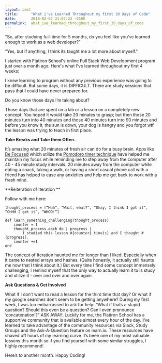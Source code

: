 ```yaml
---
layout: post
title:      "What I've Learned Throughout my first 30 Days of Code"
date:       2018-02-03 21:02:22 -0500
permalink:  what_ive_learned_throughout_my_first_30_days_of_code
---
```



"So, after studying full-time for 5 months, do you feel like you've learned enough to work as a web developer?"

"Yes, but if anything, I think its taught me a lot more about myself." 

I started with Flatiron School's online Full Stack Web Development program just over a month ago. Here's what I've learned throughout my first 4 weeks: 

I knew learning to program without any previous experience was going to be difficult. But some days, it is DIFFICULT. There are study sessions that pass that I could have never prepared for. 

Do you know those days I’m taking about?

Those days that are spent on a lab or a lesson on a completely new concept. You hoped it would take 20 minutes to grasp; but then those 20  minutes turn into 40 minutes and those 40 minutes turn into 90 minutes and before you know it,  the sun is down, your dog is hangry and you forgot wtf the lesson was trying to teach in first place.

**Take Breaks and Take them Often.**

It’s amazing what 20 minutes of fresh air can do for a busy brain.  Apps like [Be Focused](http://https://itunes.apple.com/us/app/be-focused-focus-timer-goal-tracker-for-work/id973134470?mt=12) which utilize the [Pomodoro timer technique](http://https://en.wikipedia.org/wiki/Pomodoro_Technique) have helped me maintain my focus while reminding me to step away from the computer after 40 - 45 minute study intervals. 20 minutes away from the computer while eating a snack, taking a walk, or having a short casual phone call with a friend has helped to ease any anxieties and help me get back to work with a fresh mind. 

**Reiteration of Iteration **

Follow with me here:
```
thought_process = [“Huh”, “Wait, what?”, “Okay, I think I got it”, “OHHH I get it”, “WHOO!”]

def learn_something_challenging(thought_process)
	counter = 1
	thought_process.each do | progress |
		I studied this lesson #{counter} time(s) and I thought #{progress}.
	counter +=1
end 
```

 
The concept of Iteration haunted me for longer than I liked. Especially when it came to nested arrays and hashes. (Quite honestly, it actually still haunts me now that I think about it.) But every time I find some concept immensely challenging, I remind myself that the only way to actually learn it to is study and utilize it - over and over and over again. 

**Ask Questions & Get Involved**

What If I don’t want to read a lesson for the third time that day? Or what if my google searches don’t seem to be getting anywhere? During my first week, I was too embarrassed to ask for help. “What if thats a stupid question? Should this even be a question? Can I even pronounce ‘concatenation’?” ASK AWAY. Luckily for me, the Flatiron School has a supportive community that is available almost every hour of the day. I’ve learned to take advantage of the community resources via Slack, Study Groups and the Ask-A-Question feature on learn.io. These resources have shaved off hours of my learning curve. t’s been one of my most valuable lessons this month so if you find yourself with some similar struggles, I highly recommend!

Here’s to another month. Happy Coding!




